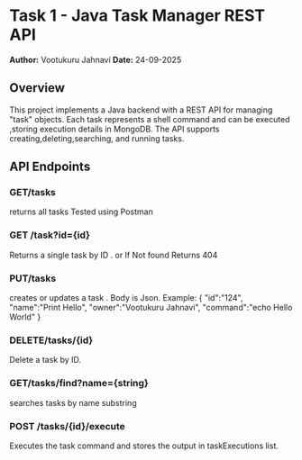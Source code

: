 # Task 1 - Java Task Manager REST API
**Author:** Vootukuru Jahnavi
**Date:** 24-09-2025

## Overview 
This project implements a Java backend with a REST API for managing "task" objects.
Each task represents a shell command and can be executed ,storing execution details in MongoDB.
The API supports creating,deleting,searching, and running tasks.

## API Endpoints
### GET/tasks
returns all tasks
Tested using Postman

### GET /task?id={id}
Returns a single task by ID . or If Not found Returns 404 
### PUT/tasks
creates or updates a task . Body is Json. Example:
{
"id":"124",
"name":"Print Hello",
"owner":"Vootukuru Jahnavi",
"command":"echo Hello World"
}

### DELETE/tasks/{id}
Delete a task by ID.

### GET/tasks/find?name={string}
searches tasks by name substring

### POST /tasks/{id}/execute
Executes the task command and stores the output in taskExecutions list.



